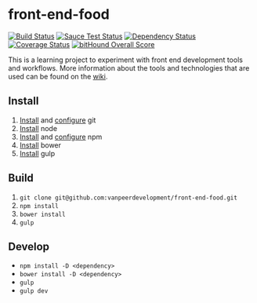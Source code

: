 # front-end-food
[![Build Status](https://travis-ci.org/vanpeerdevelopment/front-end-food.svg)](https://travis-ci.org/vanpeerdevelopment/front-end-food) [![Sauce Test Status](https://saucelabs.com/buildstatus/vanpeerdevelopment)](https://saucelabs.com/u/vanpeerdevelopment) [![Dependency Status](https://gemnasium.com/vanpeerdevelopment/front-end-food.svg)](https://gemnasium.com/vanpeerdevelopment/front-end-food) [![Coverage Status](https://coveralls.io/repos/vanpeerdevelopment/front-end-food/badge.svg?branch=master)](https://coveralls.io/github/vanpeerdevelopment/front-end-food?branch=master) [![bitHound Overall Score](https://www.bithound.io/github/vanpeerdevelopment/front-end-food/badges/score.svg)](https://www.bithound.io/github/vanpeerdevelopment/front-end-food)

This is a learning project to experiment with front end development tools and workflows.
More information about the tools and technologies that are used can be found on the [wiki](https://github.com/vanpeerdevelopment/front-end-food/wiki).

## Install
1. [Install](https://github.com/vanpeerdevelopment/front-end-food/wiki/Git#installation) and [configure](https://github.com/vanpeerdevelopment/front-end-food/wiki/Git#general-configuration) git
2. [Install](https://github.com/vanpeerdevelopment/front-end-food/wiki/Node.js#v500-and-onwards) node
3. [Install](https://github.com/vanpeerdevelopment/front-end-food/wiki/npm#install) and [configure](https://github.com/vanpeerdevelopment/front-end-food/wiki/npm#configure-default-directory) npm
4. [Install](https://github.com/vanpeerdevelopment/front-end-food/wiki/Bower#installation) bower
5. [Install](https://github.com/vanpeerdevelopment/front-end-food/wiki/gulp#installation) gulp

## Build
1. `git clone git@github.com:vanpeerdevelopment/front-end-food.git`
2. `npm install`
3. `bower install`
4. `gulp`

## Develop
* `npm install -D <dependency>`
* `bower install -D <dependency>`
* `gulp`
* `gulp dev`
